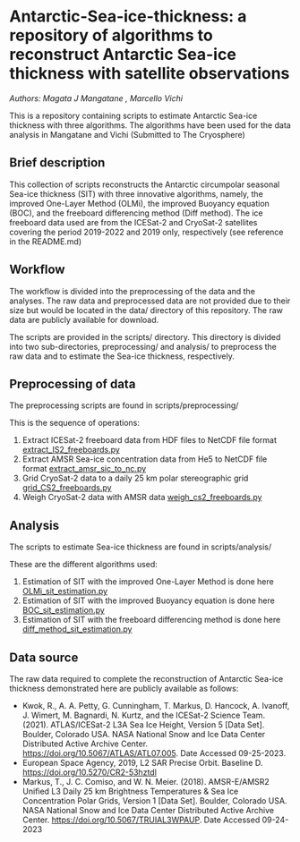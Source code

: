 # Antarctic-Sea-ice-thickness: a repository of algorithms to reconstruct Antarctic Sea-ice thickness with satellite observations
_Authors: Magata J Mangatane , Marcello Vichi_

 This is a repository containing scripts to estimate Antarctic Sea-ice thickness with three algorithms. The algorithms have been used for the data analysis in Mangatane and Vichi (Submitted to The Cryosphere)

## Brief description
This collection of scripts reconstructs the Antarctic circumpolar seasonal Sea-ice thickness (SIT) with three innovative algorithms, namely, the improved One-Layer Method (OLMi), the improved Buoyancy equation (BOC), and the freeboard differencing method (Diff method). The ice freeboard data used are from the ICESat-2 and CryoSat-2 satellites covering the period 2019-2022 and 2019 only, respectively (see reference in the README.md)

## Workflow
The workflow is divided into the preprocessing of the data and the analyses. The raw data and preprocessed data are not provided due to their size but would be located in the data/ directory of this repository. The raw data are publicly available for download. 

 The scripts are provided in the scripts/ directory. This directory is divided into two sub-directories, preprocessing/ and analysis/ to preprocess the raw data and to estimate the Sea-ice thickness, respectively. 

## Preprocessing of data
The preprocessing scripts are found in scripts/preprocessing/

 This is the sequence of operations:
 1. Extract ICESat-2 freeboard data from HDF files to NetCDF file format [extract_IS2_freeboards.py](scripts/analysis/preprocessing/extract_IS2_freeboards.py)
 2. Extract AMSR Sea-ice concentration data from He5 to NetCDF file format [extract_amsr_sic_to_nc.py](scripts/analysis/preprocessing/extract_amsr_sic_to_nc.py)
 3. Grid CryoSat-2 data to a daily 25 km polar stereographic grid [grid_CS2_freeboards.py](scripts/analysis/preprocessing/grid_CS2_freeboards.py)
 4. Weigh CryoSat-2 data with AMSR data [weigh_cs2_freeboards.py](scripts/analysis/preprocessing/weigh_cs2_freeboards.py)

## Analysis
The scripts to estimate Sea-ice thickness are found in scripts/analysis/
 
 These are the different algorithms used:
 1. Estimation of SIT with the improved One-Layer Method is done here [OLMi_sit_estimation.py](scripts/analysis/OLMi_sit_estimation.py)
 2. Estimation of SIT with the improved Buoyancy equation is done here [BOC_sit_estimation.py](scripts/analysis/BOC_sit_estimation.py)
 3. Estimation of SIT with the freeboard differencing method is done here [diff_method_sit_estimation.py](scripts/analysis/diff_method_sit_estimation.py)

## Data source
The raw data required to complete the reconstruction of Antarctic Sea-ice thickness demonstrated here are publicly available as follows:
* Kwok, R., A. A. Petty, G. Cunningham, T. Markus, D. Hancock, A. Ivanoff, J. Wimert, M. Bagnardi, N. Kurtz, and  the ICESat-2 Science Team. (2021). ATLAS/ICESat-2 L3A Sea Ice Height, Version 5 [Data Set]. Boulder, Colorado USA. NASA National Snow and Ice Data Center Distributed Active Archive Center. https://doi.org/10.5067/ATLAS/ATL07.005. Date Accessed 09-25-2023.
* European Space Agency, 2019, L2 SAR Precise Orbit. Baseline D. https://doi.org/10.5270/CR2-53hztdl
* Markus, T., J. C. Comiso, and W. N. Meier. (2018). AMSR-E/AMSR2 Unified L3 Daily 25 km Brightness Temperatures & Sea Ice Concentration Polar Grids, Version 1 [Data Set]. Boulder, Colorado USA. NASA National Snow and Ice Data Center Distributed Active Archive Center. https://doi.org/10.5067/TRUIAL3WPAUP. Date Accessed 09-24-2023
 
